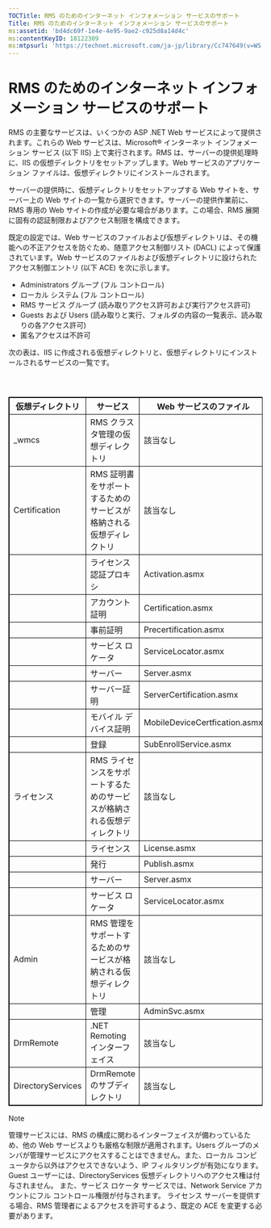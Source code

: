 ```yaml
---
TOCTitle: RMS のためのインターネット インフォメーション サービスのサポート
Title: RMS のためのインターネット インフォメーション サービスのサポート
ms:assetid: 'bd4dc69f-1e4e-4e95-9ae2-c925d8a14d4c'
ms:contentKeyID: 18122309
ms:mtpsurl: 'https://technet.microsoft.com/ja-jp/library/Cc747649(v=WS.10)'
---
```


RMS のためのインターネット インフォメーション サービスのサポート
================================================================

RMS の主要なサービスは、いくつかの ASP .NET Web サービスによって提供されます。これらの Web サービスは、Microsoft® インターネット インフォメーション サービス (以下 IIS) 上で実行されます。RMS は、サーバーの提供処理時に、IIS の仮想ディレクトリをセットアップします。Web サービスのアプリケーション ファイルは、仮想ディレクトリにインストールされます。

サーバーの提供時に、仮想ディレクトリをセットアップする Web サイトを、サーバー上の Web サイトの一覧から選択できます。サーバーの提供作業前に、RMS 専用の Web サイトの作成が必要な場合があります。この場合、RMS 展開に固有の認証制限およびアクセス制限を構成できます。

既定の設定では、Web サービスのファイルおよび仮想ディレクトリは、その機能への不正アクセスを防ぐため、随意アクセス制御リスト (DACL) によって保護されています。Web サービスのファイルおよび仮想ディレクトリに設けられたアクセス制御エントリ (以下 ACE) を次に示します。

-   Administrators グループ (フル コントロール)
-   ローカル システム (フル コントロール)
-   RMS サービス グループ (読み取りアクセス許可および実行アクセス許可)
-   Guests および Users (読み取りと実行、フォルダの内容の一覧表示、読み取りの各アクセス許可)
-   匿名アクセスは不許可

次の表は、IIS に作成される仮想ディレクトリと、仮想ディレクトリにインストールされるサービスの一覧です。

###  

 
<table style="border:1px solid black;">
<colgroup>
<col width="33%" />
<col width="33%" />
<col width="33%" />
</colgroup>
<thead>
<tr class="header">
<th style="border:1px solid black;" >仮想ディレクトリ</th>
<th style="border:1px solid black;" >サービス</th>
<th style="border:1px solid black;" >Web サービスのファイル</th>
</tr>
</thead>
<tbody>
<tr class="odd">
<td style="border:1px solid black;">_wmcs</td>
<td style="border:1px solid black;">RMS クラスタ管理の仮想ディレクトリ</td>
<td style="border:1px solid black;">該当なし</td>
</tr>
<tr class="even">
<td style="border:1px solid black;">Certification</td>
<td style="border:1px solid black;">RMS 証明書をサポートするためのサービスが格納される仮想ディレクトリ</td>
<td style="border:1px solid black;">該当なし</td>
</tr>
<tr class="odd">
<td style="border:1px solid black;"> </td>
<td style="border:1px solid black;">ライセンス認証プロキシ</td>
<td style="border:1px solid black;">Activation.asmx</td>
</tr>
<tr class="even">
<td style="border:1px solid black;"> </td>
<td style="border:1px solid black;">アカウント証明</td>
<td style="border:1px solid black;">Certification.asmx</td>
</tr>
<tr class="odd">
<td style="border:1px solid black;"> </td>
<td style="border:1px solid black;">事前証明</td>
<td style="border:1px solid black;">Precertification.asmx</td>
</tr>
<tr class="even">
<td style="border:1px solid black;"> </td>
<td style="border:1px solid black;">サービス ロケータ</td>
<td style="border:1px solid black;">ServiceLocator.asmx</td>
</tr>
<tr class="odd">
<td style="border:1px solid black;"> </td>
<td style="border:1px solid black;">サーバー</td>
<td style="border:1px solid black;">Server.asmx</td>
</tr>
<tr class="even">
<td style="border:1px solid black;"> </td>
<td style="border:1px solid black;">サーバー証明</td>
<td style="border:1px solid black;">ServerCertification.asmx</td>
</tr>
<tr class="odd">
<td style="border:1px solid black;"> </td>
<td style="border:1px solid black;">モバイル デバイス証明</td>
<td style="border:1px solid black;">MobileDeviceCertfication.asmx</td>
</tr>
<tr class="even">
<td style="border:1px solid black;"> </td>
<td style="border:1px solid black;">登録</td>
<td style="border:1px solid black;">SubEnrollService.asmx</td>
</tr>
<tr class="odd">
<td style="border:1px solid black;">ライセンス</td>
<td style="border:1px solid black;">RMS ライセンスをサポートするためのサービスが格納される仮想ディレクトリ</td>
<td style="border:1px solid black;">該当なし</td>
</tr>
<tr class="even">
<td style="border:1px solid black;"> </td>
<td style="border:1px solid black;">ライセンス</td>
<td style="border:1px solid black;">License.asmx</td>
</tr>
<tr class="odd">
<td style="border:1px solid black;"> </td>
<td style="border:1px solid black;">発行</td>
<td style="border:1px solid black;">Publish.asmx</td>
</tr>
<tr class="even">
<td style="border:1px solid black;"> </td>
<td style="border:1px solid black;">サーバー</td>
<td style="border:1px solid black;">Server.asmx</td>
</tr>
<tr class="odd">
<td style="border:1px solid black;"> </td>
<td style="border:1px solid black;">サービス ロケータ</td>
<td style="border:1px solid black;">ServiceLocator.asmx</td>
</tr>
<tr class="even">
<td style="border:1px solid black;">Admin</td>
<td style="border:1px solid black;">RMS 管理をサポートするためのサービスが格納される仮想ディレクトリ</td>
<td style="border:1px solid black;">該当なし</td>
</tr>
<tr class="odd">
<td style="border:1px solid black;"> </td>
<td style="border:1px solid black;">管理</td>
<td style="border:1px solid black;">AdminSvc.asmx</td>
</tr>
<tr class="even">
<td style="border:1px solid black;">DrmRemote</td>
<td style="border:1px solid black;">.NET Remoting インターフェイス</td>
<td style="border:1px solid black;">該当なし</td>
</tr>
<tr class="odd">
<td style="border:1px solid black;">DirectoryServices</td>
<td style="border:1px solid black;">DrmRemote のサブディレクトリ</td>
<td style="border:1px solid black;">該当なし</td>
</tr>
</tbody>
</table>
  
> [!NOTE]  
> 管理サービスには、RMS の構成に関わるインターフェイスが備わっているため、他の Web サービスよりも厳格な制限が適用されます。Users グループのメンバが管理サービスにアクセスすることはできません。また、ローカル コンピュータから以外はアクセスできないよう、IP フィルタリングが有効になります。 Guest ユーザーには、DirectoryServices 仮想ディレクトリへのアクセス権は付与されません。 また、サービス ロケータ サービスでは、Network Service アカウントにフル コントロール権限が付与されます。 ライセンス サーバーを提供する場合、RMS 管理者によるアクセスを許可するよう、既定の ACE を変更する必要があります。 
